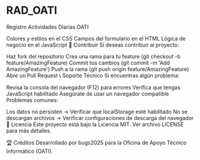 # RAD_OATI
Registro Actividades Diarias OATI

Colores y estilos en el CSS
Campos del formulario en el HTML
Lógica de negocio en el JavaScript
🤝 Contribuir
Si deseas contribuir al proyecto:

Haz fork del repositorio
Crea una rama para tu feature (git checkout -b feature/AmazingFeature)
Commit tus cambios (git commit -m 'Add AmazingFeature')
Push a la rama (git push origin feature/AmazingFeature)
Abre un Pull Request
📞 Soporte Técnico
Si encuentras algún problema:

Revisa la consola del navegador (F12) para errores
Verifica que tengas JavaScript habilitado
Asegúrate de usar un navegador compatible
Problemas comunes:

Los datos no persisten → Verificar que localStorage esté habilitado
No se descargan archivos → Verificar configuraciones de descarga del navegador
📜 Licencia
Este proyecto está bajo la Licencia MIT. Ver archivo LICENSE para más detalles.

🏆 Créditos
Desarrollado por bugs2025 para la Oficina de Apoyo Técnico Informático (OATI).
